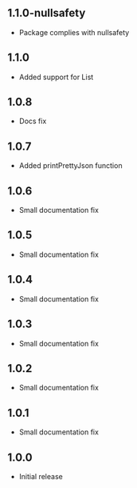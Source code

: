 ## 1.1.0-nullsafety

- Package complies with nullsafety

## 1.1.0

- Added support for List

## 1.0.8

- Docs fix

## 1.0.7

- Added printPrettyJson function

## 1.0.6

- Small documentation fix

## 1.0.5

- Small documentation fix

## 1.0.4

- Small documentation fix

## 1.0.3

- Small documentation fix

## 1.0.2

- Small documentation fix

## 1.0.1

- Small documentation fix

## 1.0.0

- Initial release
